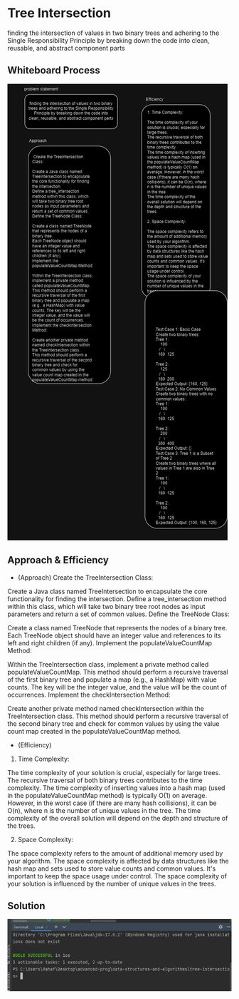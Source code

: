 # Tree Intersection
finding the intersection of values in two binary trees and adhering to the Single Responsibility Principle by breaking down the code into clean, reusable, and abstract component parts
## Whiteboard Process
![31.drawio.png](31.drawio.png)
## Approach & Efficiency
- (Approach)
  Create the TreeIntersection Class:

Create a Java class named TreeIntersection to encapsulate the core functionality for finding the intersection.
Define a tree_intersection method within this class, which will take two binary tree root nodes as input parameters and return a set of common values.
Define the TreeNode Class:

Create a class named TreeNode that represents the nodes of a binary tree.
Each TreeNode object should have an integer value and references to its left and right children (if any).
Implement the populateValueCountMap Method:

Within the TreeIntersection class, implement a private method called populateValueCountMap.
This method should perform a recursive traversal of the first binary tree and populate a map (e.g., a HashMap) with value counts. The key will be the integer value, and the value will be the count of occurrences.
Implement the checkIntersection Method:

Create another private method named checkIntersection within the TreeIntersection class.
This method should perform a recursive traversal of the second binary tree and check for common values by using the value count map created in the populateValueCountMap method.


- (Efficiency)


1. Time Complexity:

The time complexity of your solution is crucial, especially for large trees.
The recursive traversal of both binary trees contributes to the time complexity.
The time complexity of inserting values into a hash map (used in the populateValueCountMap method) is typically O(1) on average. However, in the worst case (if there are many hash collisions), it can be O(n), where n is the number of unique values in the tree.
The time complexity of the overall solution will depend on the depth and structure of the trees.

2. Space Complexity:

The space complexity refers to the amount of additional memory used by your algorithm.
The space complexity is affected by data structures like the hash map and sets used to store value counts and common values. It's important to keep the space usage under control.
The space complexity of your solution is influenced by the number of unique values in the trees.

## Solution
![Capture.JPG](Capture.JPG)
